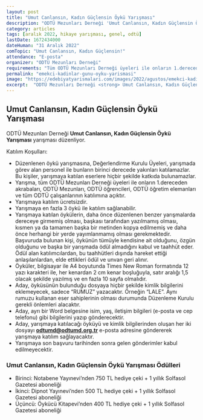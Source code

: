 ```yaml
---
layout: post
title: "Umut Canlansın, Kadın Güçlensin Öykü Yarışması"
description: "ODTÜ Mezunları Derneği 'Umut Canlansın, Kadın Güçlensin Öykü Yarışması' yarışması düzenliyor."
category: articles
tags: [aralık 2022, hikaye yarışması, genel, odtü]
lastDate: 1672434000
dateHuman: "31 Aralık 2022"
comTopic: "Umut Canlansın, Kadın Güçlensin!"
attendance: "E-posta"
organizer: "ODTÜ Mezunları Derneği"
requirements: "Tüm ODTÜ Mezunları Derneği üyeleri ile onların 1.dereceden akrabaları, ODTÜ Mezunları, ODTÜ öğrencileri, ODTÜ öğretim elemanları ve tüm ODTÜ çalışanları katılabilir."
permalink: "emekci-kadinlar-gunu-oyku-yarismasi"
image: "https://edebiyatyarismalari.com/images/2022/agustos/emekci-kadinlar-gunu-oyku-yarismasi.jpg"
excerpt:  "ODTÜ Mezunları Derneği <strong> Umut Canlansın, Kadın Güçlensin Öykü Yarışması </strong> yarışması düzenliyor."
---
```


## Umut Canlansın, Kadın Güçlensin Öykü Yarışması
ODTÜ Mezunları Derneği **Umut Canlansın, Kadın Güçlensin Öykü Yarışması** yarışması düzenliyor.  

Katılım Koşulları:
- Düzenlenen öykü yarışmasına, Değerlendirme Kurulu Üyeleri, yarışmada görev alan personel ile bunların birinci derecede yakınları katılamazlar. Bu kişiler, yarışmaya katılan eserlere hiçbir şekilde katkıda bulunamazlar. 
- Yarışma, tüm ODTÜ Mezunları Derneği üyeleri ile onların 1.dereceden akrabaları, ODTÜ Mezunları, ODTÜ öğrencileri, ODTÜ öğretim elemanları ve tüm ODTÜ çalışanlarının katılımına açıktır.
- Yarışmaya katılım ücretsizdir.
- Yarışmaya en fazla 3 öykü ile katılım sağlanabilir.
- Yarışmaya katılan öykülerin, daha önce düzenlenen benzer yarışmalarda dereceye girmemiş olması, başkası tarafından yazılmamış olması, kısmen ya da tamamen başka bir metinden kopya edilmemiş ve daha önce herhangi bir yerde yayımlanmamış olması gerekmektedir. Başvuruda bulunan kişi, öykünün tümüyle kendisine ait olduğunu, özgün olduğunu ve başka bir yarışmada ödül almadığını kabul ve taahhüt eder. Ödül alan
katılımcılardan, bu taahhütleri dışında hareket ettiği anlaşılanlardan, elde ettikleri ödül ve unvan geri alınır. 
- Öyküler, bilgisayar ile A4 boyutunda Times New Roman formatında 12 yazı karakteri ile, her kenardan 2 cm kenar boşluğuyla, satır aralığı 1,5 olacak şekilde yazılmış ve en fazla 10 sayfa olmalıdır.
- Aday, öyküsünün bulunduğu dosyaya hiçbir şekilde kimlik bilgilerini eklemeyecek, sadece “RUMUZ” yazacaktır. Örneğin “LALE”. Aynı rumuzu kullanan eser sahiplerinin olması durumunda Düzenleme Kurulu gerekli önlemleri alacaktır.
- Aday, ayrı bir Word belgesine isim, yaş, iletişim bilgileri (e-posta ve cep telefonu) gibi bilgilerini yazıp gönderecektir.
- Aday, yarışmaya katılacağı öyküyü ve kimlik bilgilerinden oluşan her iki dosyayı **odtumd@odtumd.org.tr** e-posta adresine göndererek yarışmaya katılım sağlayacaktır.
- Yarışmaya son başvuru tarihinden sonra gelen gönderimler kabul edilmeyecektir. 


### Umut Canlansın, Kadın Güçlensin Öykü Yarışması Ödülleri
- Birinci: Notabene Yayınevi’nden 750 TL hediye çeki + 1 yıllık Solfasol Gazetesi aboneliği 
- İkinci: Dipnot Yayınevi’nden 500 TL hediye çeki + 1 yıllık Solfasol Gazetesi aboneliği 
- Üçüncü: Öykücü Kitapevi’nden 400 TL hediye çeki + 1 yıllık Solfasol Gazetesi aboneliği 